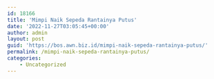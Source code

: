 ```yaml
---
id: 18166
title: 'Mimpi Naik Sepeda Rantainya Putus'
date: '2022-11-27T03:05:45+00:00'
author: admin
layout: post
guid: 'https://bos.awn.biz.id/mimpi-naik-sepeda-rantainya-putus/'
permalink: /mimpi-naik-sepeda-rantainya-putus/
categories:
    - Uncategorized
---
```


